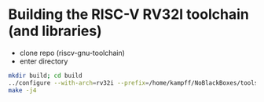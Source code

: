 # Building the RISC-V RV32I toolchain (and libraries)

- clone repo (riscv-gnu-toolchain)
- enter directory

```bash
mkdir build; cd build
../configure --with-arch=rv32i --prefix=/home/kampff/NoBlackBoxes/tools/rv32i-toolchain
make -j4
```
